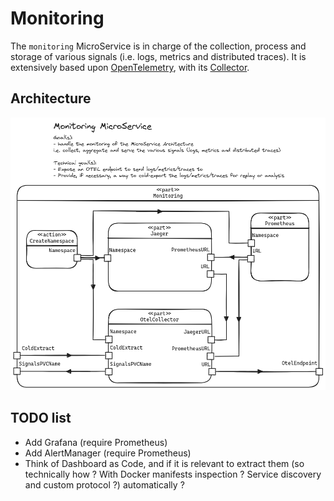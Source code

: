 # Monitoring

The `monitoring` MicroService is in charge of the collection, process and storage of various signals (i.e. logs, metrics and distributed traces).
It is extensively based upon [OpenTelemetry](https://opentelemetry.io/), with its [Collector](https://github.com/open-telemetry/opentelemetry-collector).

## Architecture

<div align="center">
    <img src="architecture.excalidraw.png" alt="The Architecture of parts in the monitoring MicroService">
</div>

## TODO list

- Add Grafana (require Prometheus)
- Add AlertManager (require Prometheus)
- Think of Dashboard as Code, and if it is relevant to extract them (so technically how ? With Docker manifests inspection ? Service discovery and custom protocol ?) automatically ?
